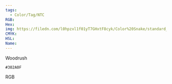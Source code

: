```yaml
---
tags:
  - Color/Tag/NTC
RGB:
Hex:
img: https://filedn.com/l0hpzxl1f01yT7GHxtF8cyk/Color%20Snake/standard_csv_to_svg/302A0F.svg
CMYK:
HSL:
Name:
---
```

Woodrush
```palette
#302A0F
```
RGB
